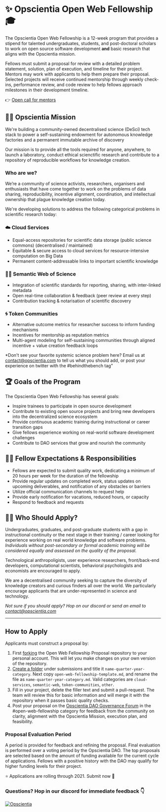 # ✨ Opscientia Open Web Fellowship 🎓
The Opscientia Open Web Fellowship is a 12-week program that provides a stipend for talented undergraduates, students, and post-doctoral scholars to work on open source software development **and** basic research that aligns with the Opscientia mission.

Fellows must submit a proposal for review with a detailed problem statement, solution, plan of execution, and timeline for their project. Mentors may work with applicants to help them prepare their proposal. Selected projects will receive continued mentorship through weekly check-ins, performance review, and code review to help fellows approach milestones in their development timeline.

 👉 [Open call for mentors]()

## 👩‍🚀 Opscientia Mission
We're building a community-owned decentralised science (DeSci) tech stack to power a self-sustaining endowment for autonomous knowledge factories and a permanent immutable archive of discovery

Our mission is to provide all the tools required for anyone, anywhere, to launch a laboratory, conduct ethical scienctific research and contribute to a repository of reproducible workflows for knowledge creation. 

### Who are we?
We’re a community of science activists, researchers, organisers and enthusiasts that have come together to work on the problems of data sharing, reproducibility, incentive alignment, coordination, and intellectual ownership that plague knowledge creation today.

We're developing solutions to address the following categorical problems in scientific research today:

### ☁️ Cloud Services
- Equal-access repositories for scientific data storage (public science commons) (decentralised / maintained)
- Equitable & secure access to cloud services for resource-intensive computation on Big Data
- Permanent content-addressable links to important scientific knowledge

### 👩‍🏫 Semantic Web of Science
- Integration of scientific standards for reporting, sharing, with inter-linked metadata
- Open real-time collaboration & feedback (peer review at every step)
- Contribution tracking & notarisation of scientific discovery

### 🌀 Token Communities
- Alternative outcome metrics for researcher success to inform funding mechanisms
- Incentives for mentorship as reputation metrics
- Multi-agent modeling for self-sustaining communities through aligned incentive + value creation feedback loops

*Don't see your favorite systemic science problem here? Email us at contact@opscientia.com to tell us what you should add, or post your experience on twitter with the #behindthebench tag"

## 🏆 Goals of the Program
The Opscientia Open Web Fellowship has several goals:
* Inspire trainees to participate in open source development
* Contribute to existing open source projects and bring new developers into the decentralized science ecosystem
* Provide continuous academic training during instructional or career transition gaps
* Give fellows experience working on real-world software development challenges
* Contribute to DAO services that grow and nourish the community

## 👩‍🎓 Fellow Expectations & Responsibilities
* Fellows are expected to submit quality work, dedicating a minimum of 20 hours per week for the duration of the fellowship
* Provide regular updates on completed work, status updates on upcoming deliverables, and notification of any obstacles or barriers
* Utilize official communication channels to request help
* Provide early notification for vacations, reduced hours, or capacity
* Respond to feedback and requests

## 🙋‍♀️ Who Should Apply?
Undergraduates, graduates, and post-graduate students with a gap in instructional continuity or the next stage in their training / career looking for experience working on real world knowledge and software problems. _Individuals without post-secondary or formal academic training will be considered equally and assessed on the quality of the proposal._

Technological anthropoligists, user experience researchers, front/back-end developers, computational scientists, behavioral psychologists and economists are encouraged to apply. 

We are a decentralised community seeking to capture the diversity of knowledge creators and curious finders all over the world. We particularly encourage applicants that are under-represented in science and technology.

*Not sure if you should apply? Hop on our discord or send an email to contact@opscientia.com*

---------
## How to Apply
Applicants must construct a proposal by:
1) First [forking](https://docs.github.com/en/get-started/quickstart/fork-a-repo) the Open Web Fellowship Proposal repository to your personal account. This will let you make changes on your own version of the repository.
2) [Create a folder](https://github.community/t/add-a-folder/2304) under submissions and title it `name-quarter-year-category`. Next copy  `open-web-fellowship-template.md`, and rename the file as `name-quarter-year-category.md`. Valid categories are `cloud-services`, `semantic-web`, `token-communities`, `other`. 
3) Fill in your project, delete the filler text and submit a pull-request. The team will review this for basic information and will merge it with the repository when it passes basic quality checks.
4) Post your proposal on the [Opscientia DAO Governance Forum](hack.opsci.io) in the #open-web-fellowship category for feedback from the community on clarity, alignment with the Opscientia Mission, execution plan, and feasibility. 

### Proposal Evaluation Period
A period is provided for feedback and refining the proposal. Final evaluation is performed over a voting period by the Opscientia DAO. The top proposals are selected based on the amount of funding available for the current cycle of applications. Fellows with a positive history with the DAO may qualify for higher funding levels for their project.

⭐️ Applications are rolling through 2021. Submit now 🍴

### Questions? Hop in our discord for immediate feedback 👇
[![Opscientia](https://img.shields.io/discord/819266495972507699.svg?label=Discord&logo=Discord&colorB=7289da&style=for-the-badge)](https://discord.gg/S3uDbdFKA9)

